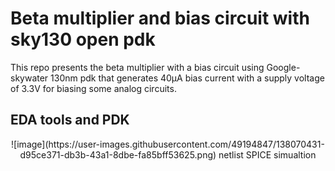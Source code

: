 # Beta multiplier and bias circuit with sky130 open pdk
This repo presents the beta multiplier with a bias circuit using Google-skywater 130nm pdk that generates 40μA bias current with a supply voltage of 3.3V for biasing some analog circuits. 

## EDA tools and PDK

<p align="center">
![image](https://user-images.githubusercontent.com/49194847/138070431-d95ce371-db3b-43a1-8dbe-fa85bff53625.png)   netlist SPICE simualtion
</p>
  
